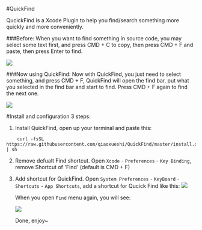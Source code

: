 #QuickFind

QucickFind is a Xcode Plugin to help you find/search something more quickly and more conveniently.

###Before:
When you want to find something in source code, you may select some text first, and press CMD + C to copy, then press CMD + F and paste, then press Enter to find.

![](https://raw.githubusercontent.com/qiaoxueshi/QuickFind_OLD/master/images/WithoutQuickFind.gif)

###Now using QuickFind:
Now with QuickFind, you just need to select something, and press CMD + F, QuickFind will open the find bar, put what you selected in the find bar and start to find. Press CMD + F again to find the next one.

![](https://raw.githubusercontent.com/qiaoxueshi/QuickFind/master/images/QuickFind.gif)

#Install and configuration
3 steps:

1. Install QuickFind, open up your terminal and paste this:
```
    curl -fsSL https://raw.githubusercontent.com/qiaoxueshi/QuickFind/master/install.sh | sh
```
2. Remove defualt Find shortcut. Open `Xcode` - `Preferences` - `Key Binding`, remove Shortcut of 'Find' (default is CMD + F)  

3. Add shortcut for QuickFind. Open `System Preferences` - `KeyBoard` - `Shortcuts` - `App Shortcuts`, add a shortcut for Qucick Find like this:
    ![](https://raw.githubusercontent.com/qiaoxueshi/QuickFind_OLD/master/images/add_shortcut.png)
    
    When you open `Find` menu again, you will see:

    ![](https://raw.githubusercontent.com/qiaoxueshi/QuickFind_OLD/master/images/shortcut.png)
    
    Done, enjoy~ 
